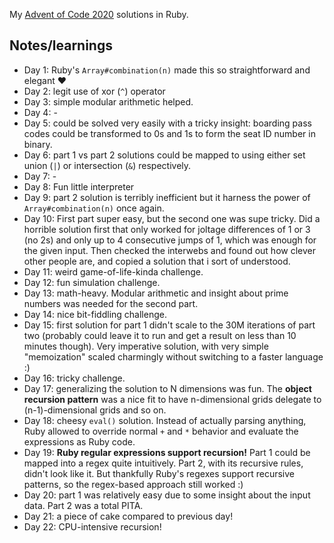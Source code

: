 My [Advent of Code 2020](https://adventofcode.com/2020/) solutions in Ruby.

## Notes/learnings

- Day 1: Ruby's `Array#combination(n)` made this so straightforward and elegant ❤️
- Day 2: legit use of xor (`^`) operator
- Day 3: simple modular arithmetic helped.
- Day 4: -
- Day 5: could be solved very easily with a tricky insight: boarding pass codes could be transformed to 0s and 1s to form the seat ID number in binary.
- Day 6: part 1 vs part 2 solutions could be mapped to using either set union (`|`) or intersection (`&`) respectively.
- Day 7: -
- Day 8: Fun little interpreter
- Day 9: part 2 solution is terribly inefficient but it harness the power of `Array#combination(n)` once again.
- Day 10: First part super easy, but the second one was supe tricky. Did a horrible solution first that only worked for joltage differences of 1 or 3 (no 2s) and only up to 4 consecutive jumps of 1, which was enough for the given input. Then checked the interwebs and found out how clever other people are, and copied a solution that i sort of understood.
- Day 11: weird game-of-life-kinda challenge.
- Day 12: fun simulation challenge.
- Day 13: math-heavy. Modular arithmetic and insight about prime numbers was needed for the second part.
- Day 14: nice bit-fiddling challenge.
- Day 15: first solution for part 1 didn't scale to the 30M iterations of part two (probably could leave it to run and get a result on less than 10 minutes though). Very imperative solution, with very simple "memoization" scaled charmingly without switching to a faster language :)
- Day 16: tricky challenge.
- Day 17: generalizing the solution to N dimensions was fun. The **object recursion pattern** was a nice fit to have n-dimensional grids delegate to (n-1)-dimensional grids and so on.
- Day 18: cheesy `eval()` solution. Instead of actually parsing anything, Ruby allowed to override normal `+` and `*` behavior and evaluate the expressions as Ruby code.
- Day 19: **Ruby regular expressions support recursion!** Part 1 could be mapped into a regex quite intuitively. Part 2, with its recursive rules, didn't look like it. But thankfully Ruby's regexes support recursive patterns, so the regex-based approach still worked :)
- Day 20: part 1 was relatively easy due to some insight about the input data. Part 2 was a total PITA.
- Day 21: a piece of cake compared to previous day!
- Day 22: CPU-intensive recursion!
